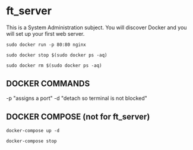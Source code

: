 # ft_server
This is a System Administration subject. You will discover Docker and you will set up your first web server.

```
sudo docker run -p 80:80 nginx 
```
```
sudo docker stop $(sudo docker ps -aq)
```
```
sudo docker rm $(sudo docker ps -aq)  
```

## DOCKER COMMANDS
 -p "assigns a port"
 -d "detach so terminal is not blocked"

 ## DOCKER COMPOSE (not for ft_server)

 ```
 docker-compose up -d
 ```
 ```
 docker-compose stop
 ```
 